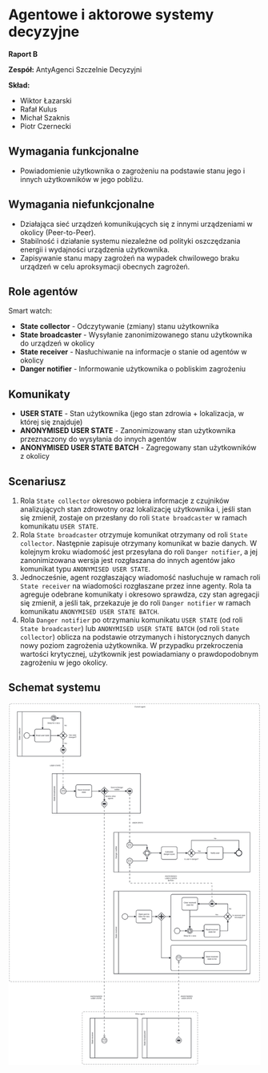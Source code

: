 # Agentowe i aktorowe systemy decyzyjne

**Raport B**

**Zespół:** AntyAgenci Szczelnie Decyzyjni

**Skład:**

* Wiktor Łazarski
* Rafał Kulus
* Michał Szaknis
* Piotr Czernecki

## Wymagania funkcjonalne

* Powiadomienie użytkownika o zagrożeniu na podstawie stanu jego i innych użytkowników w jego pobliżu.

## Wymagania niefunkcjonalne

* Działająca sieć urządzeń komunikujących się z innymi urządzeniami w okolicy (Peer-to-Peer).
* Stabilność i działanie systemu niezależne od polityki oszczędzania energii i wydajności urządzenia użytkownika.
* Zapisywanie stanu mapy zagrożeń na wypadek chwilowego braku urządzeń w celu aproksymacji obecnych zagrożeń.

## Role agentów

Smart watch:

* **State collector** - Odczytywanie (zmiany) stanu użytkownika
* **State broadcaster** - Wysyłanie zanonimizowanego stanu użytkownika do urządzeń w okolicy
* **State receiver** - Nasłuchiwanie na informacje o stanie od agentów w okolicy
* **Danger notifier** - Informowanie użytkownika o pobliskim zagrożeniu

## Komunikaty

* **USER STATE** - Stan użytkownika (jego stan zdrowia + lokalizacja, w której się znajduje)
* **ANONYMISED USER STATE** - Zanonimizowany stan użytkownika przeznaczony do wysyłania do innych agentów 
* **ANONYMISED USER STATE BATCH** - Zagregowany stan użytkowników z okolicy

## Scenariusz

1. Rola `State collector` okresowo pobiera informacje z czujników analizujących stan zdrowotny oraz lokalizację użytkownika i, jeśli stan się zmienił, zostaje on przesłany do roli `State broadcaster` w ramach komunikatu `USER STATE`.
2. Rola `State broadcaster` otrzymuje komunikat otrzymany od roli `State collector`. Następnie zapisuje otrzymany komunikat w bazie danych. W kolejnym kroku wiadomość jest przesyłana do roli `Danger notifier`, a jej zanonimizowana wersja jest rozgłaszana do innych agentów jako komunikat typu `ANONYMISED USER STATE`.
3. Jednocześnie, agent rozgłaszający wiadomość nasłuchuje w ramach roli `State receiver` na wiadomości rozgłaszane przez inne agenty. Rola ta agreguje odebrane komunikaty i okresowo sprawdza, czy stan agregacji się zmienił, a jeśli tak, przekazuje je do roli `Danger notifier` w ramach komunikatu `ANONYMISED USER STATE BATCH`. 
4. Rola `Danger notifier` po otrzymaniu komunikatu `USER STATE` (od roli `State broadcaster`) lub `ANONYMISED USER STATE BATCH` (od roli `State collector`) oblicza na podstawie otrzymanych i historycznych danych nowy poziom zagrożenia użytkownika. W przypadku przekroczenia wartości krytycznej, użytkownik jest powiadamiany o prawdopodobnym zagrożeniu w jego okolicy.

<div style="page-break-after: always; break-after: page;"></div>

## Schemat systemu

![diagram](https://raw.githubusercontent.com/pczernec/AASD_AntyAgenciSzczelnieDecyzyjni/main/diagrams/diagram.svg)
